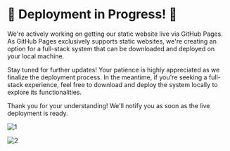# 🚧 Deployment in Progress! 🚀

We're actively working on getting our static website live via GitHub Pages. As GitHub Pages exclusively supports static websites, we're creating an option for a full-stack system that can be downloaded and deployed on your local machine.

Stay tuned for further updates! Your patience is highly appreciated as we finalize the deployment process. In the meantime, if you're seeking a full-stack experience, feel free to download and deploy the system locally to explore its functionalities.

Thank you for your understanding! We'll notify you as soon as the live deployment is ready.

![1](https://github.com/myraAnna/ThirstKCH/assets/86984336/25e43ed9-4c07-4156-b3ba-a448b5315a98)

![2](https://github.com/myraAnna/ThirstKCH/assets/86984336/58607a0a-9b61-463b-b91c-9ba6f4a43af1)
